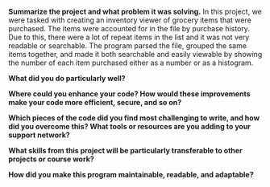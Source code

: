 **Summarize the project and what problem it was solving.**
In this project, we were tasked with creating an inventory viewer of grocery items that were purchased. The items were accounted for in the file by purchase history. Due to this, there were a lot of repeat items in the list and it was not very readable or searchable. The program parsed the file, grouped the same items together, and made it both searchable and easily viewable by showing the number of each item purchased either as a number or as a histogram.

**What did you do particularly well?**

**Where could you enhance your code? How would these improvements make your code more efficient, secure, and so on?**

**Which pieces of the code did you find most challenging to write, and how did you overcome this? What tools or resources are you adding to your support network?**

**What skills from this project will be particularly transferable to other projects or course work?**

**How did you make this program maintainable, readable, and adaptable?**
